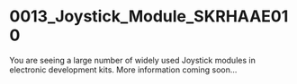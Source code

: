 # 0013_Joystick_Module_SKRHAAE010
You are seeing a large number of widely used Joystick modules in electronic development kits. More information coming soon...

